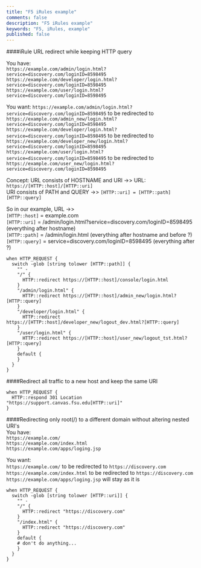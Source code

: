```yaml
---
title: "F5 iRules example"
comments: false
description: "F5 iRules example"
keywords: "F5, iRules, example"
published: false
---
```


####iRule URL redirect while keeping HTTP query

You have:  
`https://example.com/admin/login.html?service=discovery.com/loginID=8598495`  
`https://example.com/developer/login.html?service=discovery.com/loginID=8598495`  
`https://example.com/user/login.html?service=discovery.com/loginID=8598495`


You want: 
`https://example.com/admin/login.html?service=discovery.com/loginID=8598495` to be redirected to `https://example.com/admin_new/login.html?service=discovery.com/loginID=8598495`  
`https://example.com/developer/login.html?service=discovery.com/loginID=8598495` to be redirected to `https://example.com/developer_new/login.html?service=discovery.com/loginID=8598495`  
`https://example.com/user/login.html?service=discovery.com/loginID=8598495` to be redirected to `https://example.com/user_new/login.html?service=discovery.com/loginID=8598495`  


Concept:
URL consists of HOSTNAME and URI ->> URL: `https://[HTTP::host]/[HTTP::uri]`  
URI consists of PATH and QUERY ->> `[HTTP::uri] = [HTTP::path][HTTP::query]`

So in our example, URL ->>  
`[HTTP::host]` = example.com  
`[HTTP::uri]` = /admin/login.html?service=discovery.com/loginID=8598495 (everything after hostname)  
`[HTTP::path]` = /admin/login.html (everything after hostname and before ?)  
`[HTTP::query]` = service=discovery.com/loginID=8598495 (everything after ?)  

```
when HTTP_REQUEST {
  switch -glob [string tolower [HTTP::path]] {
    "" -
    "/" {
      HTTP::redirect https://[HTTP::host]/console/login.html
    }
    "/admin/login.html" {
      HTTP::redirect https://[HTTP::host]/admin_new/login.html?[HTTP::query]
    }
    "/developer/login.html" {
      HTTP::redirect https://[HTTP::host]/developer_new/logout_dev.html?[HTTP::query]
    }
    "/user/login.html" {
      HTTP::redirect https://[HTTP::host]/user_new/logout_tst.html?[HTTP::query]
    }
    default {
    }
  }
}
```

####Redirect all traffic to a new host and keep the same URI

```
when HTTP_REQUEST {
  HTTP::respond 301 Location "https://support.canvas.fsu.edu[HTTP::uri]"
}
```

####Redirecting only root(/) to a different domain without altering nested URI's  
You have:  
`https://example.com/`  
`https://example.com/index.html`  
`https://example.com/apps/loging.jsp`  

You want:  
`https://example.com/` to be redirected to `https://discovery.com` 
`https://example.com/index.html` to be redirected to `https://discovery.com`  
`https://example.com/apps/loging.jsp` will stay as it is  

```
when HTTP_REQUEST {
  switch -glob [string tolower [HTTP::uri]] {
    "" -
    "/" {
      HTTP::redirect "https://discovery.com"
    }
    "/index.html" {
      HTTP::redirect "https://discovery.com"
    }
    default {
    # don't do anything...
    }
  }
}
```
